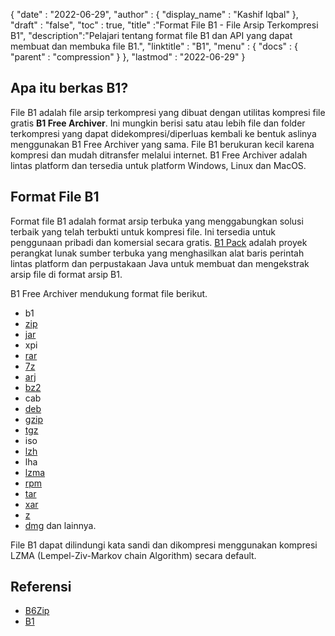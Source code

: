 {
  "date" : "2022-06-29",
  "author" : {
    "display_name" : "Kashif Iqbal"
},
  "draft" : "false",
  "toc" : true,
  "title" :"Format File B1 - File Arsip Terkompresi B1",
  "description":"Pelajari tentang format file B1 dan API yang dapat membuat dan membuka file B1.",
  "linktitle" : "B1",
  "menu" : {
    "docs" : {
      "parent" : "compression"
}
},
  "lastmod" : "2022-06-29"
}

## Apa itu berkas B1?

File B1 adalah file arsip terkompresi yang dibuat dengan utilitas kompresi file gratis **B1 Free Archiver**. Ini mungkin berisi satu atau lebih file dan folder terkompresi yang dapat didekompresi/diperluas kembali ke bentuk aslinya menggunakan B1 Free Archiver yang sama. File B1 berukuran kecil karena kompresi dan mudah ditransfer melalui internet. B1 Free Archiver adalah lintas platform dan tersedia untuk platform Windows, Linux dan MacOS.

## Format File B1

Format file B1 adalah format arsip terbuka yang menggabungkan solusi terbaik yang telah terbukti untuk kompresi file. Ini tersedia untuk penggunaan pribadi dan komersial secara gratis. [B1 Pack](https://github.com/b1-pack/b1-pack) adalah proyek perangkat lunak sumber terbuka yang menghasilkan alat baris perintah lintas platform dan perpustakaan Java untuk membuat dan mengekstrak arsip file di format arsip B1.

B1 Free Archiver mendukung format file berikut.

* b1
* [zip](/id/compression/zip/)
* [jar](/id/programming/jar/)
* xpi
* [rar](/id/compression/rar/)
* [7z](/id/compression/7z/)
* [arj](/id/compression/arj/)
* [bz2](/id/compression/bz2/)
* cab
* [deb](/id/compression/deb/)
* [gzip](/id/compression/gzip/)
* [tgz](/id/compression/tgz/)
* iso
* [lzh](/id/compression/lzh/)
* lha
* [lzma](/id/compression/lzma/)
* [rpm](/id/compression/rpm/)
* [tar](/id/compression/tar/)
* [xar](/id/compression/xar/)
* [z](/id/compression/z/)
* [dmg](/id/compression/dmg/) dan lainnya.

File B1 dapat dilindungi kata sandi dan dikompresi menggunakan kompresi LZMA (Lempel-Ziv-Markov chain Algorithm) secara default.

## Referensi

* [B6Zip](http://b6zip.com)
* [B1](https://b1.org/)

